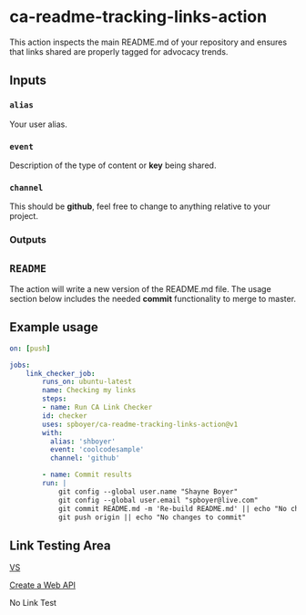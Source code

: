 # ca-readme-tracking-links-action

This action inspects the main README.md of your repository and ensures that links shared are properly tagged for advocacy trends.

## Inputs

### `alias`

Your user alias.

### `event`

Description of the type of content or **key** being shared.

### `channel`

This should be **github**, feel free to change to anything relative to your project.

### Outputs

## `README`

The action will write a new version of the README.md file. The usage section below includes the needed **commit** functionality to merge to master.

## Example usage

```yml
on: [push]

jobs:
    link_checker_job:
        runs_on: ubuntu-latest
        name: Checking my links
        steps:
        - name: Run CA Link Checker
        id: checker
        uses: spboyer/ca-readme-tracking-links-action@v1
        with:
          alias: 'shboyer'
          event: 'coolcodesample'
          channel: 'github'

        - name: Commit results
        run: |
            git config --global user.name "Shayne Boyer"
            git config --global user.email "spboyer@live.com"
            git commit README.md -m 'Re-build README.md' || echo "No changes to commit"
            git push origin || echo "No changes to commit"
```

## Link Testing Area

[VS](https://visualstudio.com)

[Create a Web API](https://docs.microsoft.com/aspnet/core/tutorials/first-web-api?view=aspnetcore-3.1&tabs=visual-studio)

No Link Test
